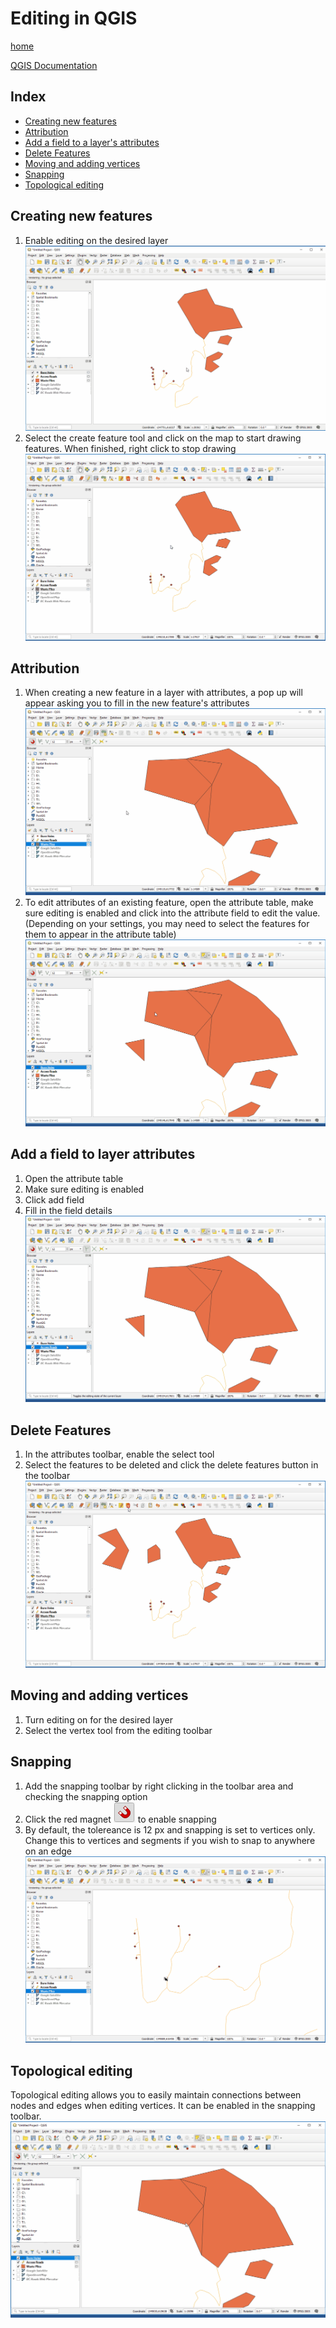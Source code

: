 # Editing in QGIS

[home](../README.md)


[QGIS Documentation](https://docs.qgis.org/testing/en/docs/gentle_gis_introduction/data_capture.html)


## Index
* [Creating new features](#Creating-new-features)
* [Attribution](#Attribution)
* [Add a field to a layer's attributes](#Add-a-field-to-layer-attributes)
* [Delete Features](#Delete-Features)
* [Moving and adding vertices](#Moving-and-adding-vertices)
* [Snapping](#Snapping)
* [Topological editing](#Topological-editing)

## Creating new features
1. Enable editing on the desired layer
![](../images/Toggle_Editing1.gif)
2. Select the create feature tool and click on the map to start drawing features. When finished, right click to stop drawing
![](../images/Add_Feature.gif)
## Attribution
1. When creating a new feature in a layer with attributes, a pop up will appear asking you to fill in the new feature's attributes
![](../images/Add_Feature_with_Attributes.gif)
2. To edit attributes of an existing feature, open the attribute table, make sure editing is enabled and click into the attribute field to edit the value. (Depending on your settings, you may need to select the features for them to appear in the attribute table)
![](../images/Edit_Attributes.gif)
## Add a field to layer attributes
1. Open the attribute table
2. Make sure editing is enabled
3. Click add field
4. Fill in the field details
![](../images/Add_Field.gif)
## Delete Features
1. In the attributes toolbar, enable the select tool
2. Select the features to be deleted and click the delete features button in the toolbar
![](../images/Delete_Feature.gif)
## Moving and adding vertices  
1. Turn editing on for the desired layer
2. Select the vertex tool from the editing toolbar
## Snapping
1. Add the snapping toolbar by right clicking in the toolbar area and checking the snapping option
2. Click the red magnet ![](../images/snappingMagnet.png) to enable snapping
3. By default, the tolereance is 12 px and snapping is set to vertices only. Change this to vertices and segments if you wish to snap to anywhere on an edge
![](../images/Snapping.gif)
## Topological editing
Topological editing allows you to easily maintain connections between nodes and edges when editing vertices. 
It can be enabled in the snapping toolbar.
![](../images/Topological_Editing.gif)

